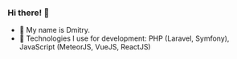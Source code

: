 ### Hi there! 👋 
 - 🙂 My name is Dmitry. 
 - 🔨 Technologies I use for development: PHP (Laravel, Symfony), JavaScript (MeteorJS, VueJS, ReactJS)
